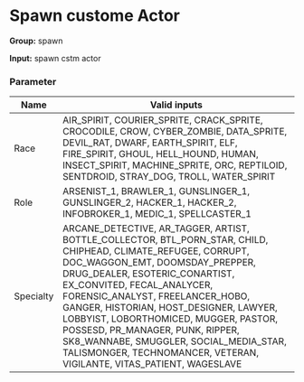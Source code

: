 

# Spawn custome Actor



**Group:**  spawn  

**Input:**  spawn cstm actor  




### Parameter
| Name | Valid inputs | 
|  --  |  --  | 
| Race | AIR_SPIRIT, COURIER_SPRITE, CRACK_SPRITE, CROCODILE, CROW, CYBER_ZOMBIE, DATA_SPRITE, DEVIL_RAT, DWARF, EARTH_SPIRIT, ELF, FIRE_SPIRIT, GHOUL, HELL_HOUND, HUMAN, INSECT_SPIRIT, MACHINE_SPRITE, ORC, REPTILOID, SENTDROID, STRAY_DOG, TROLL, WATER_SPIRIT | 
| Role | ARSENIST_1, BRAWLER_1, GUNSLINGER_1, GUNSLINGER_2, HACKER_1, HACKER_2, INFOBROKER_1, MEDIC_1, SPELLCASTER_1 | 
| Specialty | ARCANE_DETECTIVE, AR_TAGGER, ARTIST, BOTTLE_COLLECTOR, BTL_PORN_STAR, CHILD, CHIPHEAD, CLIMATE_REFUGEE, CORRUPT, DOC_WAGGON_EMT, DOOMSDAY_PREPPER, DRUG_DEALER, ESOTERIC_CONARTIST, EX_CONVITED, FECAL_ANALYCER, FORENSIC_ANALYST, FREELANCER_HOBO, GANGER, HISTORIAN, HOST_DESIGNER, LAWYER, LOBBYIST, LOBORTHOMICED, MUGGER, PASTOR, POSSESD, PR_MANAGER, PUNK, RIPPER, SK8_WANNABE, SMUGGLER, SOCIAL_MEDIA_STAR, TALISMONGER, TECHNOMANCER, VETERAN, VIGILANTE, VITAS_PATIENT, WAGESLAVE | 

